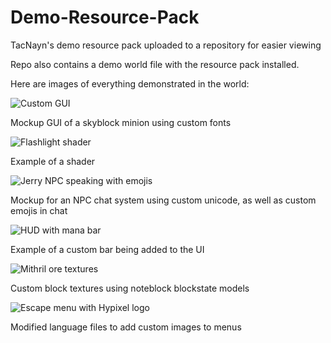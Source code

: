 # Demo-Resource-Pack
TacNayn's demo resource pack uploaded to a repository for easier viewing

Repo also contains a demo world file with the resource pack installed.

Here are images of everything demonstrated in the world:

![Custom GUI](https://github.com/IanK9988/Demo-Resource-Pack/blob/main/img/1.png?raw=true)

Mockup GUI of a skyblock minion using custom fonts


![Flashlight shader](https://github.com/IanK9988/Demo-Resource-Pack/blob/main/img/2.png?raw=true)

Example of a shader


![Jerry NPC speaking with emojis](https://github.com/IanK9988/Demo-Resource-Pack/blob/main/img/3.png?raw=true)

Mockup for an NPC chat system using custom unicode, as well as custom emojis in chat


![HUD with mana bar](https://github.com/IanK9988/Demo-Resource-Pack/blob/main/img/4.png?raw=true)

Example of a custom bar being added to the UI


![Mithril ore textures](https://github.com/IanK9988/Demo-Resource-Pack/blob/main/img/5.png?raw=true)

Custom block textures using noteblock blockstate models


![Escape menu with Hypixel logo](https://github.com/IanK9988/Demo-Resource-Pack/blob/main/img/6.png?raw=true)

Modified language files to add custom images to menus

